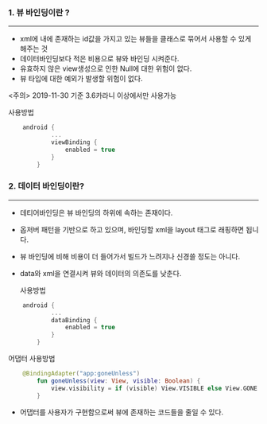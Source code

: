 ### 1. 뷰 바인딩이란 ?
---
- xml에 내에 존재하는 id값을 가지고 있는 뷰들을 클래스로 묶어서 사용할 수 있게 해주는 것
- 데이터바인딩보다 적은 비용으로 뷰와 바인딩 시켜준다.
- 유효하지 않은 view생성으로 인한 Null에 대한 위험이 없다.
- 뷰 타입에 대한 예외가 발생할 위험이 없다.

<주의> 2019-11-30 기준 3.6카라니 이상에서만 사용가능

 사용방법
```kotlin
    android {
            ...
            viewBinding {
                enabled = true
            }
        }
```

### 2. 데이터 바인딩이란?
---
- 데티어바인딩은 뷰 바인딩의 하위에 속하는 존재이다.
- 옵저버 패턴을 기반으로 하고 있으며, 바인딩할 xml을 layout 태그로 래핑하면 됩니다.
- 뷰 바인딩에 비해 비용이 더 들어가서 빌드가 느려지나 신경쓸 정도는 아니다.
- data와 xml을 연결시켜 뷰와 데이터의 의존도를 낮춘다.

    사용방법
```kotlin
    android {
            ...
            dataBinding {
                enabled = true
            }
        }
```
어댑터 사용방법

```kotlin
    @BindingAdapter("app:goneUnless")
        fun goneUnless(view: View, visible: Boolean) {
            view.visibility = if (visible) View.VISIBLE else View.GONE
        }
```
- 어댑터를 사용자가 구현함으로써 뷰에 존재하는 코드들을 줄일 수 있다.
